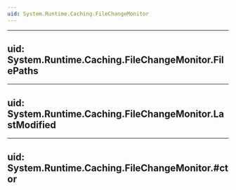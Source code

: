 ```yaml
---
uid: System.Runtime.Caching.FileChangeMonitor
---
```


---
uid: System.Runtime.Caching.FileChangeMonitor.FilePaths
---

---
uid: System.Runtime.Caching.FileChangeMonitor.LastModified
---

---
uid: System.Runtime.Caching.FileChangeMonitor.#ctor
---
